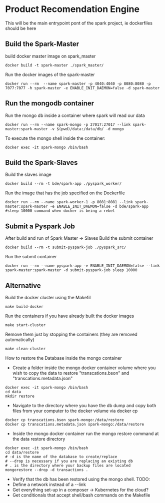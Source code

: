 # Product Recomendation Engine

This will be the main entrypoint pont of the spark project, ie dockerfiles should be here

## Build the Spark-Master

build docker master image on spark_master

```
docker build -t spark-master ./spark_master/
```

Run the docker images of the spark-master

```
docker run --rm  --name spark-master -p 4040:4040 -p 8080:8080 -p 7077:7077 -h spark-master -e ENABLE_INIT_DAEMON=false -d spark-master

```

## Run the mongodb container

Run the mongo db inside a container where spark will read our data

```
docker run --rm --name spark-mongo -p 27017:27017 --link spark-master:spark-master -v $(pwd)/data:/data/db/ -d mongo
```

To execute the mongo shell inside the container:

```
docker exec -it spark-mongo /bin/bash
```

## Build the Spark-Slaves

Build the slaves image

```
docker build --rm -t bde/spark-app ./pyspark_worker/
```

Run the image that has the job specified on the Dockerfile

```
docker run --rm --name spark-worker-1 -p 8081:8081 --link spark-master:spark-master -e ENABLE_INIT_DAEMON=false -d bde/spark-app #sleep 10000 command when docker is being a rebel
```

## Submit a Pyspark Job

After build and run of Spark Master -> Slaves
Build the submit container

```
docker build --rm -t submit-pyspark-job ./pyspark_src/
```

Run the submit container

```
docker run --rm --name pyspark-app -e ENABLE_INIT_DAEMON=false --link spark-master:spark-master -d submit-pyspark-job sleep 10000

```

## Alternative

Build the docker cluster using the Makefil

```
make build-docker
```

Run the containers if you have already built the docker images

```
make start-cluster
```

Remove them just by stopping the containers (they are removed automatically)

```
make clean-cluster
```

How to restore the Database inside the mongo container

- Create a folder inside the mongo docker container volume where you wish to copy the data to restore "transcations.bson" and "transcations.metadata.json"

```
docker exec -it spark-mongo /bin/bash
cd data
mkdir restore
```

- Navigate to the directory where you have the db dump and copy both files from your computer to the docker volume via docker cp

```
docker cp transcations.bson spark-mongo:/data/restore
docker cp transcations.metadata.json spark-mongo:/data/restore
```

- Inside the mongo docker container run the mongo restore command at the data restore directory

```
docker exec -it spark-mongo /bin/bash
cd data/restore
# -d is the name of the database to create/replace
# --drop is necessary if you are replacing an existing db
# . is the directory where your backup files are located
mongorestore --drop -d transactions .
```

- Verify that the db has been restored using the mongo shell.
  TODO:
- Define a network instead of a --link
- Get everything set-up in a composer -> Kubernetes for the cloud?
- Get conditionals that accept shell/bash commands on the Makefile
